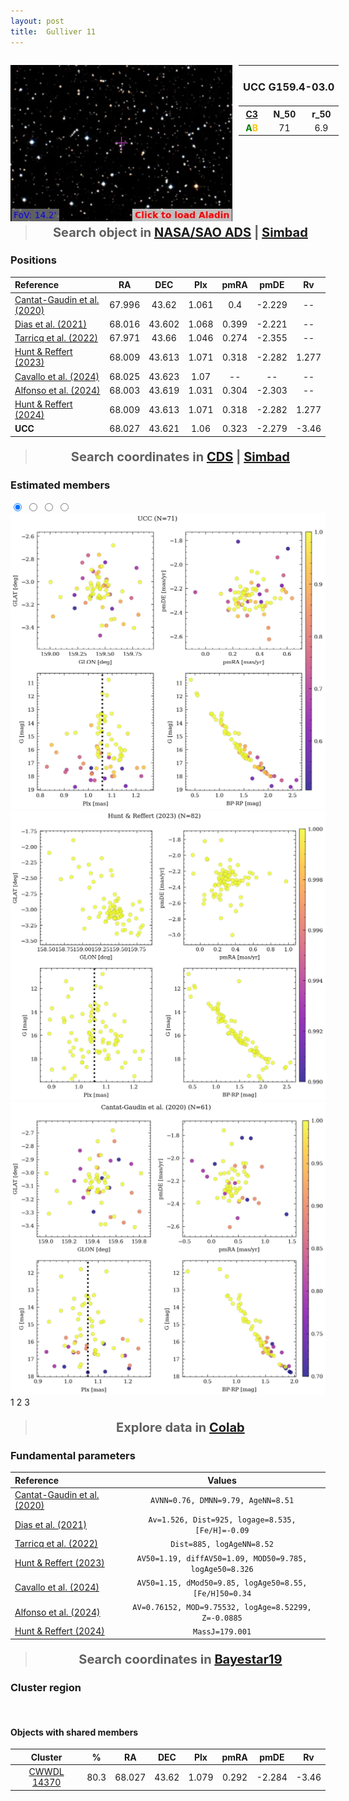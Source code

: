 ```yaml
---
layout: post
title:  Gulliver 11
---
```

<div style="display: flex; justify-content: space-between; width:720px;height:250px">
<div style="text-align: center;">

<!-- Static image + data attributes for FOV and target -->
<img id="aladin_img"
     data-umami-event="aladin_load"
     src="https://raw.githubusercontent.com/ucc23/Q2N/main/plots/aladin/gulliver11.webp"
     alt="Click to load Aladin Lite" 
     style="width:355px;height:250px; cursor: pointer;"
     data-fov="0.23" 
     data-target="68.027 43.621"/>
<!-- Div to contain Aladin Lite viewer -->
<div id="aladin-lite-div" style="width:355px;height:250px;display:none;"></div>
<!-- Aladin Lite script (will be loaded after the image is clicked) -->
<script src="{{ site.baseurl }}/scripts/aladin_load.js"></script>

</div>
<!-- Left block -->

<table style="width:355px;height:250px;">
  <!-- Row 1 (title) -->
  <tr>
    <td colspan="5"><h3>UCC G159.4-03.0</h3></td>
  </tr>
  <!-- Row 2 -->
  <tr>
    <th style="text-align: center;"><a href="https://ucc.ar/faq#what-is-the-c3-parameter" title="Combined class">C3</a></th>
    <th style="text-align: center;"><div title="Stars with membership probability >50%">N_50</div></th>
    <th style="text-align: center;"><div title="Radius that contains half the members [arcmin]">r_50</div></th>
  </tr>
  <!-- Row 3 -->
  <tr>
    <td style="text-align: center;"><span style="color: green; font-weight: bold;">A</span><span style="color: #FFC300; font-weight: bold;">B</span></td>
    <td style="text-align: center;">71</td>
    <td style="text-align: center;">6.9</td>
  </tr>
</table>
</div>

> <p style="text-align:center; font-weight: bold; font-size:20px">Search object in <a data-umami-event="nasa_search" href="https://ui.adsabs.harvard.edu/search/q=%20collection%3Aastronomy%20body%3A%22Gulliver%2011%22&sort=date%20desc%2C%20bibcode%20desc&p_=0" target="_blank">NASA/SAO ADS</a> | <a data-umami-event="simbad_search" href="https://simbad.cds.unistra.fr/simbad/sim-id-refs?Ident=gulliver11" target="_blank">Simbad</a></p>


### Positions

| Reference    | RA    | DEC   | Plx  | pmRA  | pmDE   |  Rv  |
| :---         | :---: | :---: | :---: | :---: | :---: | :---: |
|[Cantat-Gaudin et al. (2020)](https://ui.adsabs.harvard.edu/abs/2020A%26A...640A...1C) | 67.996 | 43.62 | 1.061 | 0.4 | -2.229 | -- |
|[Dias et al. (2021)](https://ui.adsabs.harvard.edu/abs/2021MNRAS.504..356D) | 68.016 | 43.602 | 1.068 | 0.399 | -2.221 | -- |
|[Tarricq et al. (2022)](https://ui.adsabs.harvard.edu/abs/2022A%26A...659A..59T) | 67.971 | 43.66 | 1.046 | 0.274 | -2.355 | -- |
|[Hunt & Reffert (2023)](https://ui.adsabs.harvard.edu/abs/2023A%26A...673A.114H) | 68.009 | 43.613 | 1.071 | 0.318 | -2.282 | 1.277 |
|[Cavallo et al. (2024)](https://ui.adsabs.harvard.edu/abs/2024AJ....167...12C) | 68.025 | 43.623 | 1.07 | -- | -- | -- |
|[Alfonso et al. (2024)](https://ui.adsabs.harvard.edu/abs/2024A%26A...689A..18A) | 68.003 | 43.619 | 1.031 | 0.304 | -2.303 | -- |
|[Hunt & Reffert (2024)](https://ui.adsabs.harvard.edu/abs/2024A%26A...686A..42H) | 68.009 | 43.613 | 1.071 | 0.318 | -2.282 | 1.277 |
| **UCC** |68.027 | 43.621 | 1.06 | 0.323 | -2.279 | -3.46 |

> <p style="text-align:center; font-weight: bold; font-size:20px">Search coordinates in <a data-umami-event="cds_coord_search" href="https://cdsportal.u-strasbg.fr/?target=68.027,+43.621" target="_blank">CDS</a> | <a data-umami-event="simbad_coord_search" href="https://simbad.cds.unistra.fr/mobile/object_list.html?coord=68.027%2043.621&output=json&radius=5&userEntry=gulliver11" target="_blank">Simbad</a></p>

### Estimated members

<div class="carousel">
<input type="radio" name="radio-btn" id="slide1" checked>
<input type="radio" name="radio-btn" id="slide1">
<input type="radio" name="radio-btn" id="slide2">
<input type="radio" name="radio-btn" id="slide3">
<div class="slides">
<div class="slide">
<a href="https://raw.githubusercontent.com/ucc23/Q2N/main/plots/UCC/gulliver11.webp" target="_blank">
<img src="https://raw.githubusercontent.com/ucc23/Q2N/main/plots/UCC/gulliver11.webp" alt="Gulliver 11 UCC">
</a>
</div>
<div class="slide">
<a href="https://raw.githubusercontent.com/ucc23/Q2N/main/plots/HUNT23/gulliver11.webp" target="_blank">
<img src="https://raw.githubusercontent.com/ucc23/Q2N/main/plots/HUNT23/gulliver11.webp" alt="Gulliver 11 HUNT23">
</a>
</div>
<div class="slide">
<a href="https://raw.githubusercontent.com/ucc23/Q2N/main/plots/CANTAT20/gulliver11.webp" target="_blank">
<img src="https://raw.githubusercontent.com/ucc23/Q2N/main/plots/CANTAT20/gulliver11.webp" alt="Gulliver 11 CANTAT20">
</a>
</div>
</div>
<div class="indicators">
<label for="slide1">1</label>
<label for="slide2">2</label>
<label for="slide3">3</label>
</div>
</div>


> <p style="text-align:center; font-weight: bold; font-size:20px">Explore data in <a data-umami-event="colab" href="https://colab.research.google.com/github/ucc23/ucc/blob/main/assets/notebook.ipynb" target="_blank">Colab</a></p>


### Fundamental parameters

| Reference |  Values |
| :---      |  :---:  |
| [Cantat-Gaudin et al. (2020)](https://ui.adsabs.harvard.edu/abs/2020A%26A...640A...1C) | `AVNN=0.76, DMNN=9.79, AgeNN=8.51` |
| [Dias et al. (2021)](https://ui.adsabs.harvard.edu/abs/2021MNRAS.504..356D) | `Av=1.526, Dist=925, logage=8.535, [Fe/H]=-0.09` |
| [Tarricq et al. (2022)](https://ui.adsabs.harvard.edu/abs/2022A%26A...659A..59T) | `Dist=885, logAgeNN=8.52` |
| [Hunt & Reffert (2023)](https://ui.adsabs.harvard.edu/abs/2023A%26A...673A.114H) | `AV50=1.19, diffAV50=1.09, MOD50=9.785, logAge50=8.326` |
| [Cavallo et al. (2024)](https://ui.adsabs.harvard.edu/abs/2024AJ....167...12C) | `AV50=1.15, dMod50=9.85, logAge50=8.55, [Fe/H]50=0.34` |
| [Alfonso et al. (2024)](https://ui.adsabs.harvard.edu/abs/2024A%26A...689A..18A) | `AV=0.76152, MOD=9.75532, logAge=8.52299, Z=-0.0885` |
| [Hunt & Reffert (2024)](https://ui.adsabs.harvard.edu/abs/2024A%26A...686A..42H) | `MassJ=179.001` |

> <p style="text-align:center; font-weight: bold; font-size:20px">Search coordinates in <a data-umami-event="bayestar" href="http://argonaut.skymaps.info/query?lon=159.448%20&lat=-3.076&coordsys=gal&mapname=bayestar2019" target="_blank">Bayestar19</a></p>


### Cluster region

<html lang="en">
  <body>
    <center>
    <div id="plot-params"
         data-oc-name="gulliver11"
         data-ra-center="68.0"
         data-dec-center="43.62"
         data-rad-deg="6.9"
         data-plx="1.06">
    </div>
    <div id="plot-container">
        <div id="plot"></div>
    </div>
    <script defer type="module" src="{{ site.baseurl }}/scripts/radec_scatter.js"></script>
    </center>
  </body>
</html>
<br>


#### Objects with shared members

| Cluster | <span title="Percentage of members that this OC shares with the ones listed">%</span>   | RA   | DEC   | Plx   | pmRA  | pmDE  | Rv    |
| :---:   | :-: |:---: | :---: | :---: | :---: | :---: | :---: |
|[CWWDL 14370](/_clusters/cwwdl14370/)| 80.3 | 68.027 | 43.62 | 1.079 | 0.292 | -2.284 | -3.46 |